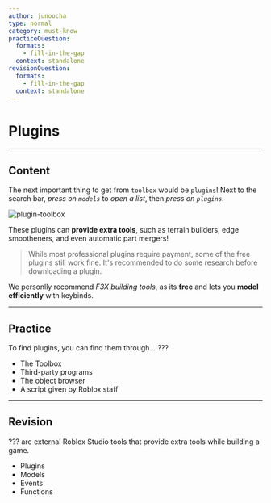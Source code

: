```yaml
---
author: junoocha
type: normal
category: must-know
practiceQuestion:
  formats:
    - fill-in-the-gap
  context: standalone
revisionQuestion:
  formats:
    - fill-in-the-gap
  context: standalone
---
```


# Plugins

---

## Content

The next important thing to get from `toolbox` would be `plugins`! Next to the search bar, *press on `models`* to *open a list*, then *press on `plugins`*.

![plugin-toolbox](https://img.enkipro.com/fece32ac5e6a675abab984269c83d16f.png)

These plugins can **provide extra tools**, such as terrain builders, edge smootheners, and even automatic part mergers!

> While most professional plugins require payment, some of the free plugins still work fine. It's recommended to do some research before downloading a plugin.

We personlly recommend *F3X building tools*, as its **free** and lets you **model efficiently** with keybinds. 

---

## Practice

To find plugins, you can find them through... ???

- The Toolbox
- Third-party programs
- The object browser
- A script given by Roblox staff
---

## Revision

??? are external Roblox Studio tools that provide extra tools while building a game.

- Plugins
- Models
- Events
- Functions